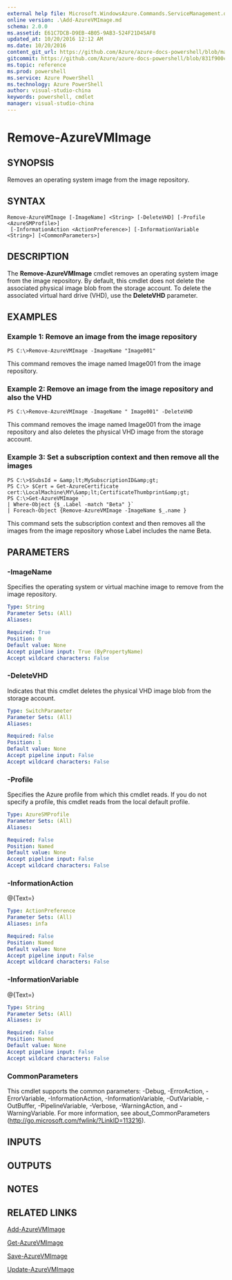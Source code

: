 ```yaml
---
external help file: Microsoft.WindowsAzure.Commands.ServiceManagement.dll-Help.xml
online version: .\Add-AzureVMImage.md
schema: 2.0.0
ms.assetid: E61C7DCB-D9EB-4B05-9AB3-524F21D45AF8
updated_at: 10/20/2016 12:12 AM
ms.date: 10/20/2016
content_git_url: https://github.com/Azure/azure-docs-powershell/blob/master/azureps-cmdlets-docs/ServiceManagement/Azure.Service/v2.1.0/Remove-AzureVMImage.md
gitcommit: https://github.com/Azure/azure-docs-powershell/blob/831f900c1a4babea8fcc8817cfbc25252a1aa872/azureps-cmdlets-docs/ServiceManagement/Azure.Service/v2.1.0/Remove-AzureVMImage.md
ms.topic: reference
ms.prod: powershell
ms.service: Azure PowerShell
ms.technology: Azure PowerShell
author: visual-studio-china
keywords: powershell, cmdlet
manager: visual-studio-china
---
```


# Remove-AzureVMImage

## SYNOPSIS
Removes an operating system image from the image repository.

## SYNTAX

```
Remove-AzureVMImage [-ImageName] <String> [-DeleteVHD] [-Profile <AzureSMProfile>]
 [-InformationAction <ActionPreference>] [-InformationVariable <String>] [<CommonParameters>]
```

## DESCRIPTION
The **Remove-AzureVMImage** cmdlet removes an operating system image from the image repository.
By default, this cmdlet does not delete the associated physical image blob from the storage account.
To delete the associated virtual hard drive (VHD), use the **DeleteVHD** parameter.

## EXAMPLES

### Example 1: Remove an image from the image repository
```
PS C:\>Remove-AzureVMImage -ImageName "Image001"
```

This command removes the image named Image001 from the image repository.

### Example 2: Remove an image from the image repository and also the VHD
```
PS C:\>Remove-AzureVMImage -ImageName " Image001" -DeleteVHD
```

This command removes the image named Image001 from the image repository and also deletes the physical VHD image from the storage account.

### Example 3: Set a subscription context and then remove all the images
```
PS C:\>$SubsId = &amp;lt;MySubscriptionID&amp;gt;
PS C:\> $Cert = Get-AzureCertificate cert:\LocalMachine\MY\&amp;lt;CertificateThumbprint&amp;gt;
PS C:\>Get-AzureVMImage `
| Where-Object {$_.Label -match "Beta" }`
| Foreach-Object {Remove-AzureVMImage -ImageName $_.name }
```

This command sets the subscription context and then removes all the images from the image repository whose Label includes the name Beta.

## PARAMETERS

### -ImageName
Specifies the operating system or virtual machine image to remove from the image repository.

```yaml
Type: String
Parameter Sets: (All)
Aliases: 

Required: True
Position: 0
Default value: None
Accept pipeline input: True (ByPropertyName)
Accept wildcard characters: False
```

### -DeleteVHD
Indicates that this cmdlet deletes the physical VHD image blob from the storage account.

```yaml
Type: SwitchParameter
Parameter Sets: (All)
Aliases: 

Required: False
Position: 1
Default value: None
Accept pipeline input: False
Accept wildcard characters: False
```

### -Profile
Specifies the Azure profile from which this cmdlet reads.
If you do not specify a profile, this cmdlet reads from the local default profile.

```yaml
Type: AzureSMProfile
Parameter Sets: (All)
Aliases: 

Required: False
Position: Named
Default value: None
Accept pipeline input: False
Accept wildcard characters: False
```

### -InformationAction
@{Text=}

```yaml
Type: ActionPreference
Parameter Sets: (All)
Aliases: infa

Required: False
Position: Named
Default value: None
Accept pipeline input: False
Accept wildcard characters: False
```

### -InformationVariable
@{Text=}

```yaml
Type: String
Parameter Sets: (All)
Aliases: iv

Required: False
Position: Named
Default value: None
Accept pipeline input: False
Accept wildcard characters: False
```

### CommonParameters
This cmdlet supports the common parameters: -Debug, -ErrorAction, -ErrorVariable, -InformationAction, -InformationVariable, -OutVariable, -OutBuffer, -PipelineVariable, -Verbose, -WarningAction, and -WarningVariable. For more information, see about_CommonParameters (http://go.microsoft.com/fwlink/?LinkID=113216).

## INPUTS

## OUTPUTS

## NOTES

## RELATED LINKS

[Add-AzureVMImage](.\Add-AzureVMImage.md)

[Get-AzureVMImage](.\Get-AzureVMImage.md)

[Save-AzureVMImage](.\Save-AzureVMImage.md)

[Update-AzureVMImage](.\Update-AzureVMImage.md)


